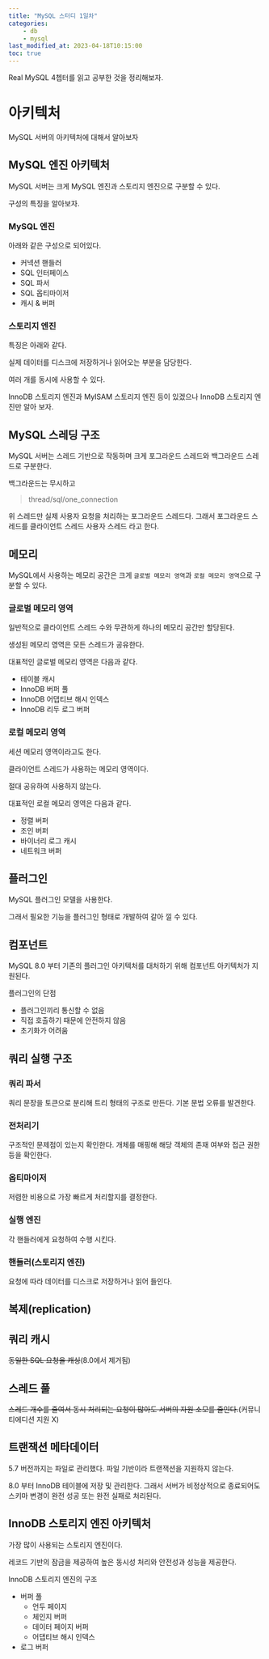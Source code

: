 ```yaml
---
title: "MySQL 스터디 1일차"
categories:
    - db
    - mysql
last_modified_at: 2023-04-18T10:15:00
toc: true
---
```


Real MySQL 4쳅터를 읽고 공부한 것을 정리해보자.

# 아키텍처

MySQL 서버의 아키텍처에 대해서 알아보자

## MySQL 엔진 아키텍처

MySQL 서버는 크게 MySQL 엔진과 스토리지 엔진으로 구분할 수 있다.

구성의 특징을 알아보자.

### MySQL 엔진

아래와 같은 구성으로 되어있다.

- 커넥션 핸들러
- SQL 인터페이스
- SQL 파서
- SQL 옵티마이저
- 캐시 & 버퍼

### 스토리지 엔진

특징은 아래와 같다.

실제 데이터를 디스크에 저장하거나 읽어오는 부분을 담당한다.

여러 개를 동시에 사용할 수 있다.

InnoDB 스토리지 엔진과 MyISAM 스토리지 엔진 등이 있겠으나 InnoDB 스토리지 엔진만 알아 보자.


## MySQL 스레딩 구조

MySQL 서버는 스레드 기반으로 작동하며 크게 포그라운드 스레드와 백그라운드 스레드로 구분한다.

백그라운드는 무시하고

> thread/sql/one_connection

위 스레드만 실제 사용자 요청을 처리하는 포그라운드 스레드다. 그래서 포그라운드 스레드를 클라이언트 스레드 사용자 스레드 라고 한다.

## 메모리

MySQL에서 사용하는 메모리 공간은 크게 `글로벌 메모리 영역`과 `로컬 메모리 영역`으로 구분할 수 있다.

### 글로벌 메모리 영역

일반적으로 클라이언트 스레드 수와 무관하게 하나의 메모리 공간만 할당된다.

생성된 메모리 영역은 모든 스레드가 공유한다.

대표적인 글로벌 메모리 영역은 다음과 같다.

- 테이블 캐시
- InnoDB 버퍼 풀
- InnoDB 어댑티브 해시 인덱스
- InnoDB 리두 로그 버퍼

### 로컬 메모리 영역

세션 메모리 영역이라고도 한다.

클라이언트 스레드가 사용하는 메모리 영역이다.

절대 공유하여 사용하지 않는다.

대표적인 로컬 메모리 영역은 다음과 같다.

- 정렬 버퍼
- 조인 버퍼
- 바이너리 로그 캐시
- 네트워크 버퍼

## 플러그인

MySQL 플러그인 모델을 사용한다.

그래서 필요한 기능을 플러그인 형태로 개발하여 갈아 낄 수 있다.

## 컴포넌트

MySQL 8.0 부터 기존의 플러그인 아키텍처를 대처하기 위해 컴포넌트 아키텍처가 지원된다.

플러그인의 단점

- 플러그인끼리 통신할 수 없음
- 직접 호출하기 때문에 안전하지 않음
- 초기화가 어려움

## 쿼리 실행 구조

### 쿼리 파서

쿼리 문장을 토큰으로 분리해 트리 형태의 구조로 만든다. 기본 문법 오류를 발견한다.

### 전처리기

구조적인 문제점이 있는지 확인한다. 개체를 매핑해 해당 객체의 존재 여부와 접근 권한 등을 확인한다.

### 옵티마이저

저렴한 비용으로 가장 빠르게 처리할지를 결정한다.

### 실행 엔진

각 핸들러에게 요청하여 수행 시킨다.

### 핸들러(스토리지 엔진)

요청에 따라 데이터를 디스크로 저장하거나 읽어 들인다.

## 복제(replication)

## 쿼리 캐시

~~동일한 SQL 요청을 캐싱~~(8.0에서 제거됨)

## 스레드 풀

~~스레드 개수를 줄여서 동시 처리되는 요청이 많아도 서버의 자원 소모를 줄인다.~~(커뮤니티에디션 지원 X)

## 트랜잭션 메타데이터

5.7 버전까지는 파일로 관리했다. 파일 기반이라 트랜잭션을 지원하지 않는다.

8.0 부터 InnoDB 테이블에 저장 및 관리한다. 그래서 서버가 비정상적으로 종료되어도 스키마 변경이 완전 성공 또는 완전 실패로 처리된다.

## InnoDB 스토리지 엔진 아키텍처

가장 많이 사용되는 스토리지 엔진이다.

레코드 기반의 잠금을 제공하여 높은 동시성 처리와 안전성과 성능을 제공한다.

InnoDB 스토리지 엔진의 구조

- 버퍼 풀
  - 언두 페이지
  - 체인지 버퍼
  - 데이터 페이지 버퍼
  - 어댑티브 해시 인덱스
- 로그 버퍼
